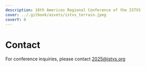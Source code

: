 ```yaml
---
description: 10th Americas Regional Conference of the ISTVS
cover: ../.gitbook/assets/istvs_terrain.jpeg
coverY: 0
---
```


# Contact

For conference inquiries, please contact [2025@istvs.org](mailto:2025@istvs.org)

